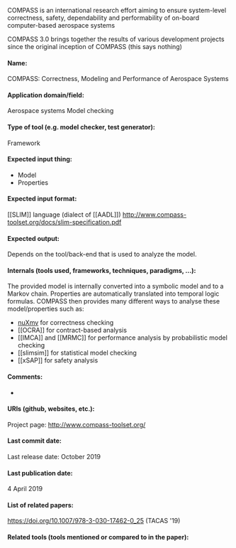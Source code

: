 COMPASS is an international research effort aiming to ensure system-level correctness, safety, dependability and performability of on-board computer-based aerospace systems

COMPASS 3.0 brings together the results of various development projects since the original inception of COMPASS (this says nothing)

#### Name:
COMPASS: Correctness, Modeling and Performance of Aerospace Systems

#### Application domain/field:
Aerospace systems
Model checking

#### Type of tool (e.g. model checker, test generator):
Framework

#### Expected input thing:
- Model
- Properties

#### Expected input format:
[[SLIM]] language (dialect of [[AADL]])
http://www.compass-toolset.org/docs/slim-specification.pdf

#### Expected output:
Depends on the tool/back-end that is used to analyze the model.

#### Internals (tools used, frameworks, techniques, paradigms, ...):
The provided model is internally converted into a symbolic model and to a Markov chain. Properties are automatically translated into temporal logic formulas. COMPASS then provides many different ways to analyse these model/properties such as:
- [nuXmv](../Checkers/nuXmv.md) for correctness checking
- [[OCRA]] for contract-based analysis
- [[IMCA]] and [[MRMC]] for performance analysis by probabilistic model checking
- [[slimsim]] for statistical model checking
- [[xSAP]] for safety analysis

#### Comments:
-

#### URIs (github, websites, etc.):
Project page: http://www.compass-toolset.org/

#### Last commit date:
Last release date: October 2019

#### Last publication date:
4 April 2019

#### List of related papers:
https://doi.org/10.1007/978-3-030-17462-0_25 (TACAS '19)

#### Related tools (tools mentioned or compared to in the paper):
